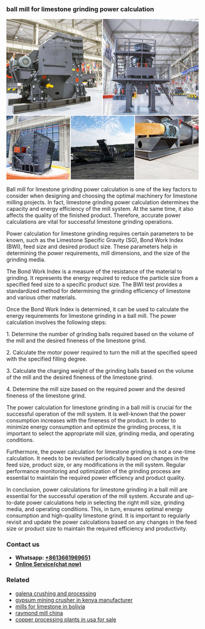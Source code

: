 <h3>ball mill for limestone grinding power calculation</h3><img src='1706767804.jpg' alt=''><p>Ball mill for limestone grinding power calculation is one of the key factors to consider when designing and choosing the optimal machinery for limestone milling projects. In fact, limestone grinding power calculation determines the capacity and energy efficiency of the mill system. At the same time, it also affects the quality of the finished product. Therefore, accurate power calculations are vital for successful limestone grinding operations.</p><p>Power calculation for limestone grinding requires certain parameters to be known, such as the Limestone Specific Gravity (SG), Bond Work Index (BWI), feed size and desired product size. These parameters help in determining the power requirements, mill dimensions, and the size of the grinding media.</p><p>The Bond Work Index is a measure of the resistance of the material to grinding. It represents the energy required to reduce the particle size from a specified feed size to a specific product size. The BWI test provides a standardized method for determining the grinding efficiency of limestone and various other materials.</p><p>Once the Bond Work Index is determined, it can be used to calculate the energy requirements for limestone grinding in a ball mill. The power calculation involves the following steps:</p><p>1. Determine the number of grinding balls required based on the volume of the mill and the desired fineness of the limestone grind.</p><p>2. Calculate the motor power required to turn the mill at the specified speed with the specified filling degree.</p><p>3. Calculate the charging weight of the grinding balls based on the volume of the mill and the desired fineness of the limestone grind.</p><p>4. Determine the mill size based on the required power and the desired fineness of the limestone grind.</p><p>The power calculation for limestone grinding in a ball mill is crucial for the successful operation of the mill system. It is well-known that the power consumption increases with the fineness of the product. In order to minimize energy consumption and optimize the grinding process, it is important to select the appropriate mill size, grinding media, and operating conditions.</p><p>Furthermore, the power calculation for limestone grinding is not a one-time calculation. It needs to be revisited periodically based on changes in the feed size, product size, or any modifications in the mill system. Regular performance monitoring and optimization of the grinding process are essential to maintain the required power efficiency and product quality.</p><p>In conclusion, power calculations for limestone grinding in a ball mill are essential for the successful operation of the mill system. Accurate and up-to-date power calculations help in selecting the right mill size, grinding media, and operating conditions. This, in turn, ensures optimal energy consumption and high-quality limestone grind. It is important to regularly revisit and update the power calculations based on any changes in the feed size or product size to maintain the required efficiency and productivity.</p><h3>Contact us</h3><ul><li><strong>Whatsapp:&nbsp;<a href="https://wa.me/8613661969651">+8613661969651</a></strong></li><li><a href="https://swt.shibang-china.com/?git&amp;zhl&amp;ball mill for limestone grinding power calculation"><strong>Online Service(chat now)</strong></a></li></ul><h3>Related</h3><ul><li><a href='galena crushing and processing.md'>galena crushing and processing</a></li><li><a href='gypsum mining crusher in kenya manufacturer.md'>gypsum mining crusher in kenya manufacturer</a></li><li><a href='mills for limestone in bolivia.md'>mills for limestone in bolivia</a></li><li><a href='raymond mill china.md'>raymond mill china</a></li><li><a href='copper processing plants in usa for sale.md'>copper processing plants in usa for sale</a></li></ul>